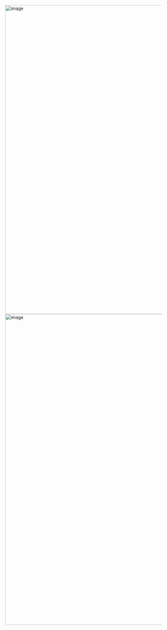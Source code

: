 
<img width="990" alt="image" src="https://github.com/user-attachments/assets/423a613f-338b-4498-8dc5-ac7909dc07e7" />

<img width="996" alt="image" src="https://github.com/user-attachments/assets/8c8b1168-6eae-434c-a240-5d87779f455d" />
